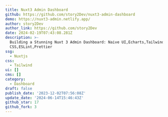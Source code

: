```yaml
---
title: Nuxt3 Admin Dashboard
github: https://github.com/story2Dev/nuxt3-admin-dashboard
demo: https://nuxt3-admin.netlify.app/
author: story2Dev
author_link: https://github.com/story2Dev
date: 2024-02-19T07:43:08.281Z
description: >-
  Building a Stunning Nuxt 3 Admin Dashboard: Naive UI,Echarts,Tailwind
  CSS,ESLint,Prettier
ssg:
  - Nuxtjs
css:
  - Tailwind
ui: []
cms: []
category:
  - Dashboard
draft: false
publish_date: '2023-12-02T07:56:08Z'
update_date: '2024-06-14T15:46:43Z'
github_star: 17
github_fork: 3
---
```

